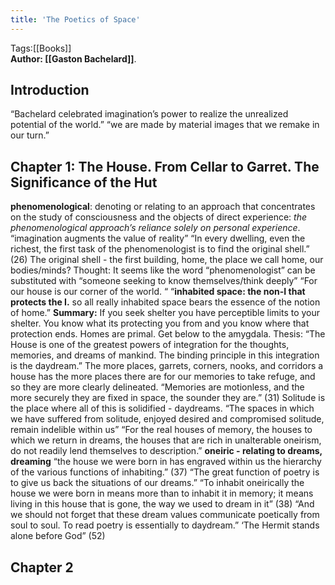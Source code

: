 ```yaml
---
title: 'The Poetics of Space'
---
```


Tags:[[Books]]  
**Author: [[Gaston Bachelard]]**.

## Introduction

“Bachelard celebrated imagination’s power to realize the unrealized potential of the world.”
“we are made by material images that we remake in our turn.”

## Chapter 1: The House. From Cellar to Garret. The Significance of the Hut

**phenomenological**: denoting or relating to an approach that concentrates on the study of consciousness and the objects of direct experience: _the phenomenological approach’s reliance solely on personal experience_.
“imagination augments the value of reality”
“In every dwelling, even the richest, the first task of the phenomenologist is to find the original shell.” (26)
The original shell - the first building, home, the place we call home, our bodies/minds?
Thought: It seems like the word “phenomenologist” can be substituted with “someone seeking to know themselves/think deeply”
“For our house is our corner of the world. “
“**inhabited space: the non-I that protects the I.** so all really inhabited space bears the essence of the notion of home.”
**Summary:** If you seek shelter you have perceptible limits to your shelter. You know what its protecting you from and you know where that protection ends. Homes are primal. Get below to the amygdala.
Thesis: “The House is one of the greatest powers of integration for the thoughts, memories, and dreams of mankind. The binding principle in this integration is the daydream.”
The more places, garrets, corners, nooks, and corridors a house has the more places there are for our memories to take refuge, and so they are more clearly delineated.
“Memories are motionless, and the more securely they are fixed in space, the sounder they are.” (31)
Solitude is the place where all of this is solidified - daydreams.
“The spaces in which we have suffered from solitude, enjoyed desired and compromised solitude, remain indelible within us”
“For the real houses of memory, the houses to which we return in dreams, the houses that are rich in unalterable oneirism, do not readily lend themselves to description.”
**oneiric - relating to dreams, dreaming**
“the house we were born in has engraved within us the hierarchy of the various functions of inhabiting.” (37)
“The great function of poetry is to give us back the situations of our dreams.”
“To inhabit oneirically the house we were born in means more than to inhabit it in memory; it means living in this house that is gone, the way we used to dream in it” (38)
“And we should not forget that these dream values communicate poetically from soul to soul. To read poetry is essentially to daydream.”
‘The Hermit stands alone before God” (52)

## Chapter 2
